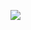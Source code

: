 ![](http://github-profile-summary-cards.vercel.app/api/cards/profile-details?username=vn7n24fzkq&theme=zenburn)
